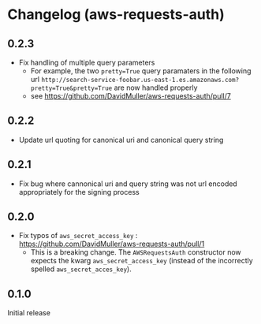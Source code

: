 Changelog (aws-requests-auth)
==================

0.2.3
------------------
- Fix handling of multiple query parameters
    - For example, the two `pretty=True` query paramaters in the following url
      `http://search-service-foobar.us-east-1.es.amazonaws.com?pretty=True&pretty=True`
      are now handled properly
    - see https://github.com/DavidMuller/aws-requests-auth/pull/7


0.2.2
------------------
- Update url quoting for canonical uri and canonical query string


0.2.1
------------------
- Fix bug where cannonical uri and query string was not url encoded appropriately for the signing process


0.2.0
------------------
- Fix typos of `aws_secret_access_key` : https://github.com/DavidMuller/aws-requests-auth/pull/1
    - This is a breaking change. The `AWSRequestsAuth` constructor now expects the kwarg `aws_secret_access_key` (instead of the incorrectly spelled `aws_secret_acces_key`).


0.1.0
------------------
Initial release

